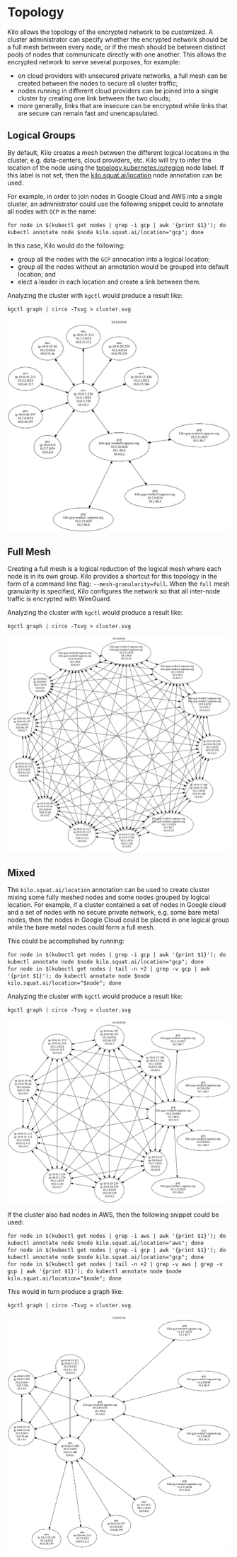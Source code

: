 # Topology

Kilo allows the topology of the encrypted network to be customized.
A cluster administrator can specify whether the encrypted network should be a full mesh between every node, or if the mesh should be between distinct pools of nodes that communicate directly with one another.
This allows the encrypted network to serve several purposes, for example:
* on cloud providers with unsecured private networks, a full mesh can be created between the nodes to secure all cluster traffic;
* nodes running in different cloud providers can be joined into a single cluster by creating one link between the two clouds;
* more generally, links that are insecure can be encrypted while links that are secure can remain fast and unencapsulated.

## Logical Groups

By default, Kilo creates a mesh between the different logical locations in the cluster, e.g. data-centers, cloud providers, etc.
Kilo will try to infer the location of the node using the [topology.kubernetes.io/region](https://kubernetes.io/docs/reference/kubernetes-api/labels-annotations-taints/#topologykubernetesioregion) node label.
If this label is not set, then the [kilo.squat.ai/location](./annotations.md#location) node annotation can be used.

For example, in order to join nodes in Google Cloud and AWS into a single cluster, an administrator could use the following snippet could to annotate all nodes with `GCP` in the name:

```shell
for node in $(kubectl get nodes | grep -i gcp | awk '{print $1}'); do kubectl annotate node $node kilo.squat.ai/location="gcp"; done
```

In this case, Kilo would do the following:
* group all the nodes with the `GCP` annocation into a logical location;
* group all the nodes without an annotation would be grouped into default location; and
* elect a leader in each location and create a link between them.

Analyzing the cluster with `kgctl` would produce a result like:

```shell
kgctl graph | circo -Tsvg > cluster.svg
```

<img src="./graphs/location.svg">

## Full Mesh

Creating a full mesh is a logical reduction of the logical mesh where each node is in its own group.
Kilo provides a shortcut for this topology in the form of a command line flag: `--mesh-granularity=full`.
When the `full` mesh granularity is specified, Kilo configures the network so that all inter-node traffic is encrypted with WireGuard.

Analyzing the cluster with `kgctl` would produce a result like:

```shell
kgctl graph | circo -Tsvg > cluster.svg
```

<img src="./graphs/full-mesh.svg">

## Mixed 

The `kilo.squat.ai/location` annotation can be used to create cluster mixing some fully meshed nodes and some nodes grouped by logical location.
For example, if a cluster contained a set of nodes in Google cloud and a set of nodes with no secure private network, e.g. some bare metal nodes, then the nodes in Google Cloud could be placed in one logical group while the bare metal nodes could form a full mesh.

This could be accomplished by running:

```shell
for node in $(kubectl get nodes | grep -i gcp | awk '{print $1}'); do kubectl annotate node $node kilo.squat.ai/location="gcp"; done
for node in $(kubectl get nodes | tail -n +2 | grep -v gcp | awk '{print $1}'); do kubectl annotate node $node kilo.squat.ai/location="$node"; done
```

Analyzing the cluster with `kgctl` would produce a result like:

```shell
kgctl graph | circo -Tsvg > cluster.svg
```

<img src="./graphs/mixed.svg">

If the cluster also had nodes in AWS, then the following snippet could be used:

```shell
for node in $(kubectl get nodes | grep -i aws | awk '{print $1}'); do kubectl annotate node $node kilo.squat.ai/location="aws"; done
for node in $(kubectl get nodes | grep -i gcp | awk '{print $1}'); do kubectl annotate node $node kilo.squat.ai/location="gcp"; done
for node in $(kubectl get nodes | tail -n +2 | grep -v aws | grep -v gcp | awk '{print $1}'); do kubectl annotate node $node kilo.squat.ai/location="$node"; done
```

This would in turn produce a graph like:

```shell
kgctl graph | circo -Tsvg > cluster.svg
```

<img src="./graphs/complex.svg">
